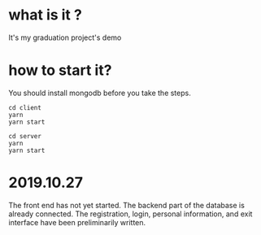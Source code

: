 # what is it ?
It's my graduation project's demo

# how to start it?
You should install mongodb before you take the steps.
```
cd client
yarn
yarn start
```
```
cd server
yarn
yarn start
```

# 2019.10.27 
The front end has not yet started.
The backend part of the database is already connected.
The registration, login, personal information, and exit interface have been preliminarily written.


